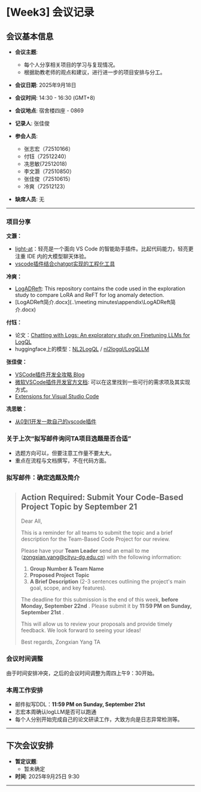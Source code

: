 # [Week3] 会议记录

## 会议基本信息

- **会议主题**:

  - 每个人分享相关项目的学习与复现情况。
  - 根据助教老师的观点和建议，进行进一步的项目安排与分工。
- **会议日期**: 2025年9月18日
- **会议时间**: 14:30 - 16:30 (GMT+8)
- **会议地点**: 宿舍楼四座 - 0869
- **记录人**: 张佳俊
- **参会人员**:

  - 张志宏（72510166）
  - 付钰（72512240）
  - 冼思敏(72512018)
  - 李文灏（72510850）
  - 张佳俊（72510615）
  - 冷爽（72512123）
- **缺席人员**: 无

---

### 项目分享

**文灏：**

- [light-at](https://github.com/HiMeditator/light-at/tree/main)：轻亮是一个面向 VS Code 的智能助手插件。比起代码能力，轻亮更注重 IDE 内的大模型聊天体验。
- [vscode插件结合chatgpt实现的工程化工具](http://github.com/airuikun/smart-ide)

**冷爽：**

- [LogADReft](https://github.com/mala-lab/LogADReft?utm_source=chatgpt.com): This repository contains the code used in the exploration study to compare LoRA and ReFT for log anomaly detection.
- [LogADReft简介.docx](..\meeting minutes\appendix\LogADReft简介.docx)

**付钰：**

- 论文：[Chatting with Logs: An exploratory study on Finetuning LLMs for LogQL](https://arxiv.org/abs/2412.03612)
- huggingface上的模型：[NL2LogQL](https://huggingface.co/nl-to-logql) / [nl2logql/LogQLLM](https://github.com/nl2logql/LogQLLM)

**张佳俊：**

- [VSCode插件开发全攻略 Blog](https://www.cnblogs.com/liuxianan/p/vscode-plugin-overview.html)
- [微软VSCode插件开发官方文档](https://code.visualstudio.com/docs/extensions/overview): 可以在这里找到一些可行的需求项及其实现方式。
- [Extensions for Visual Studio Code](https://marketplace.visualstudio.com/)

**冼思敏：**

- [从0到1开发一款自己的vscode插件](https://segmentfault.com/a/1190000040720760#item-3-4)

### 关于上次“拟写邮件询问TA项目选题是否合适”

* 选题方向可以，但要注意工作量不要太大。
* 重点在流程与文档撰写，不在代码方面。

### 拟写邮件：确定选题及简介

> ## Action Required: Submit Your Code-Based Project Topic by September 21
>
> Dear All,
>
> This is a reminder for all teams to submit the topic and a brief description for the Team-Based Code Project for our review.
>
> Please have your **Team Leader** send an email to me (zongxian.yang@cityu-dg.edu.cn) with the following information:
>
> 1. **Group Number & Team Name**
> 2. **Proposed Project Topic**
> 3. **A Brief Description** (2-3 sentences outlining the project's main goal, scope, and key features).
>
> The deadline for this submission is the end of this week,  **before Monday, September 22nd** . Please submit it by  **11:59 PM on Sunday, September 21st** .
>
> This will allow us to review your proposals and provide timely feedback. We look forward to seeing your ideas!
>
> Best regards,
> Zongxian Yang
> TA

### 会议时间调整

由于时间安排冲突，之后的会议时间调整为周四上午9：30开始。

### 本周工作安排

- 邮件拟写DDL：**11:59 PM on Sunday, September 21st**
- 志宏本周确认logLLM是否可以跑通
- 每个人分别开始完成自己的论文研读工作，大致方向是日志异常检测等。

---



## 下次会议安排

- **暂定议题**:
  - 暂未确定
- **时间**: 2025年9月25日 9:30

---

